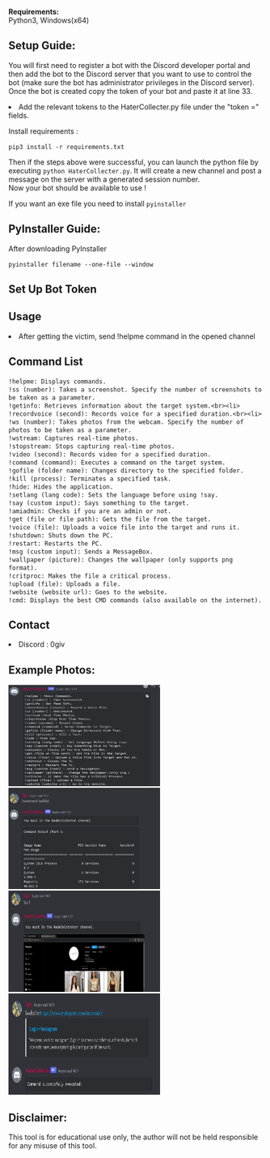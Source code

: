 

**Requirements:**\
Python3, Windows(x64)


## **Setup Guide:**
You will first need to register a bot with the Discord developer portal and then add the bot to the Discord server that you want to use to control the bot (make sure the bot has administrator privileges in the Discord server).
Once the bot is created copy the token of your bot and paste it at line 33.
<li>Add the relevant tokens to the HaterCollecter.py file under the "token =" fields.


Install requirements :
```
pip3 install -r requirements.txt
```
Then if the steps above were successful, you can launch the python file by executing ```python HaterCollecter.py```. It will create a new channel and post a message on the server with a generated session number.\
Now your bot should be available to use ! 

If you want an exe file you need to install  ```pyinstaller```

## **PyInstaller Guide:**
 After downloading PyInstaller
 ```
pyinstaller filename --one-file --window
 ```

## **Set Up Bot Token**

## **Usage**
<li>
 After getting the victim, send !helpme command in the opened channel</li>
 
## **Command List**
```
!helpme: Displays commands.
!ss (number): Takes a screenshot. Specify the number of screenshots to be taken as a parameter.
!getinfo: Retrieves information about the target system.<br><li>
!recordvoice (second): Records voice for a specified duration.<br><li>
!ws (number): Takes photos from the webcam. Specify the number of photos to be taken as a parameter.
!wstream: Captures real-time photos.
!stopstream: Stops capturing real-time photos.
!video (second): Records video for a specified duration.
!command (command): Executes a command on the target system.
!gofile (folder name): Changes directory to the specified folder.
!kill (process): Terminates a specified task.
!hide: Hides the application.
!setlang (lang code): Sets the language before using !say.
!say (custom input): Says something to the target.
!amiadmin: Checks if you are an admin or not.
!get (file or file path): Gets the file from the target.
!voice (file): Uploads a voice file into the target and runs it.
!shutdown: Shuts down the PC.
!restart: Restarts the PC.
!msg (custom input): Sends a MessageBox.
!wallpaper (picture): Changes the wallpaper (only supports png format).
!critproc: Makes the file a critical process.
!upload (file): Uploads a file.
!website (website url): Goes to the website.
!cmd: Displays the best CMD commands (also available on the internet).
```

## **Contact**
<li>Discord : 0giv

## **Example Photos:**
<img src="photos/photo_5776046485983575574_y.jpg" width="300" height="200"><br>
<img src="photos/photo_5776046485983575575_y.jpg" width="300" height="200"><br>
<img src="photos/photo_5776046485983575576_y.jpg" width="300" height="200"><br>
<img src="photos/photo_5776046485983575577_y.jpg" width="300" height="200"><br>


## **Disclaimer:**

This tool is for educational use only, the author will not be held responsible for any misuse of this tool.
